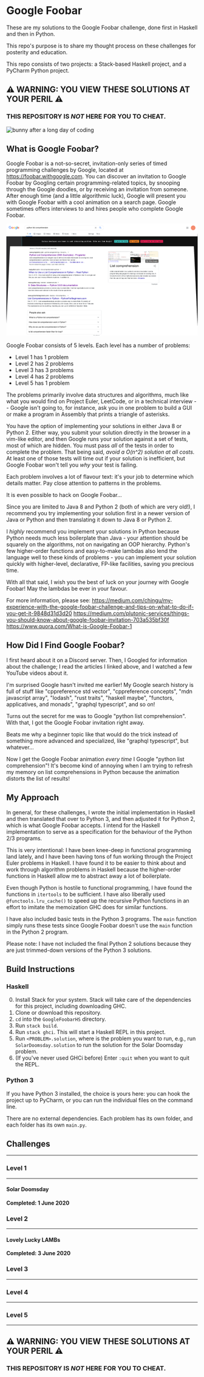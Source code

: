 # Google Foobar
These are my solutions to the Google Foobar challenge, done first in Haskell and then in Python.

This repo's purpose is to share my thought process on these challenges for posterity and education.

This repo consists of two projects: a Stack-based Haskell project,
and a PyCharm Python project.

## ⚠️ WARNING: YOU VIEW THESE SOLUTIONS AT YOUR PERIL ⚠️
### THIS REPOSITORY IS *NOT* HERE FOR YOU TO CHEAT.

![bunny after a long day of coding](https://media1.tenor.com/images/0c4806eba6c171cbe81f32ffb5f98811/tenor.gif)

## What is Google Foobar?
Google Foobar is a not-so-secret, invitation-only series of timed programming challenges by Google, located at https://foobar.withgoogle.com. You can discover an invitation to Google Foobar by Googling certain programming-related topics, by snooping through the Google doodles, or by receiving an invitation from someone. After enough time (and a little algorithmic luck), Google will present you with Google Foobar with a cool animation on a search page. Google sometimes offers interviews to and hires people who complete Google Foobar.

![Google Foobar invitation](./Images/google_foobar_invitation.png)

Google Foobar consists of 5 levels. Each level has a number of problems:
* Level 1 has 1 problem
* Level 2 has 2 problems
* Level 3 has 3 problems
* Level 4 has 2 problems
* Level 5 has 1 problem

The problems primarily involve data structures and algorithms, much like what you would find on Project Euler, LeetCode, or in a technical interview -- Google isn't going to, for instance, ask you in one problem to build a GUI or make a program in Assembly that prints a triangle of asterisks.

You have the option of implementing your solutions in either Java 8 or Python 2. Either way, you submit your solution directly in the browser in a vim-like editor, and then Google runs your solution against a set of tests, most of which are hidden. You must pass *all* of the tests in order to complete the problem. That being said, *avoid a O(n^2) solution at all costs.* At least one of those tests will time out if your solution is inefficient, but Google Foobar won't tell you *why* your test is failing.  

Each problem involves a lot of flavour text: it's your job to determine which details matter. Pay close attention to patterns in the problems.

It is even possible to hack on Google Foobar...

Since you are limited to Java 8 and Python 2 (both of which are very old!), I recommend you try implementing your solution first in a newer version of Java or Python and then translating it down to Java 8 or Python 2. 

I *highly* recommend you implement your solutions in Python because Python needs much less boilerplate than Java - your attention should be squarely on the algorithms, not on navigating an OOP hierarchy. Python's few higher-order functions and easy-to-make lambdas also lend the language well to these kinds of problems - you can implement your solution quickly with higher-level, declarative, FP-like facilities, saving you precious time.

With all that said, I wish you the best of luck on your journey with Google Foobar!
May the lambdas be ever in your favour.

For more information, please see:
https://medium.com/chingu/my-experience-with-the-google-foobar-challenge-and-tips-on-what-to-do-if-you-get-it-9848d31d3d20
https://medium.com/plutonic-services/things-you-should-know-about-google-foobar-invitation-703a535bf30f
https://www.quora.com/What-is-Google-Foobar-1

## How Did I Find Google Foobar?
I first heard about it on a Discord server. Then, I Googled for information about the challenge; I read the articles I linked above, and I watched a few YouTube videos about it.

I'm surprised Google hasn't invited me earlier! My Google search history is full of stuff like "cppreference std vector", "cppreference concepts", "mdn javascript array", "lodash", "rust traits", "haskell maybe", "functors, applicatives, and monads", "graphql typescript", and so on!

Turns out the secret for me was to Google "python list comprehension". With that, I got the Google Foobar invitation right away.

Beats me why a beginner topic like that would do the trick instead of something more advanced and specialized, like "graphql typescript", but whatever...

Now I get the Google Foobar animation *every time* I Google "python list comprehension"!
It's become kind of annoying when I am trying to refresh my memory on list comprehensions in Python because the animation distorts the list of results!

## My Approach
In general, for these challenges, I wrote the initial implementation in Haskell and then translated that over to Python 3, and then adjusted it for Python 2, which is what Google Foobar accepts. I intend for the Haskell implementation to serve as a specification for the behaviour of the Python 2/3 programs.

This is very intentional: I have been knee-deep in functional programming land lately, and I have been having tons of fun working through the Project Euler problems in Haskell. I have found it to be easier to think about and work through algorithm problems in Haskell because the higher-order functions in Haskell allow me to abstract away a lot of boilerplate.

Even though Python is hostile to functional programming, I have found the functions in `itertools` to be sufficient. I have also liberally used `@functools.lru_cache()` to speed up the recursive Python functions in an effort to imitate the memoization GHC does for similar functions.

I have also included basic tests in the Python 3 programs. The `main` function simply runs these tests since Google Foobar doesn't use the `main` function in the Python 2 program.

Please note: I have not included the final Python 2 solutions because they are just trimmed-down versions of the Python 3 solutions.

## Build Instructions
### Haskell
0. Install Stack for your system. Stack will take care of the dependencies for this project, including downloading GHC.
1. Clone or download this repository.
2. `cd` into the `GoogleFoobarHS` directory.
3. Run `stack build`.
4. Run `stack ghci`. This will start a Haskell REPL in this project.
5. Run `<PROBLEM>.solution`, where <PROBLEM> is the problem you want to run, e.g., run `SolarDoomsday.solution` to run the solution for the Solar Doomsday problem.
6. (If you've never used GHCi before) Enter `:quit` when you want to quit the REPL.

### Python 3
If you have Python 3 installed, the choice is yours here:
you can hook the project up to PyCharm, or you can run the individual files on the command line.

There are no external dependencies.
Each problem has its own folder, and each folder has its own `main.py`.

## Challenges
----
### Level 1
----
#### Solar Doomsday
**Completed: 1 June 2020**

### Level 2
----
#### Lovely Lucky LAMBs
**Completed: 3 June 2020**

### Level 3
----


### Level 4
----


### Level 5
----

## ⚠️ WARNING: YOU VIEW THESE SOLUTIONS AT YOUR PERIL ⚠️
### THIS REPOSITORY IS *NOT* HERE FOR YOU TO CHEAT.